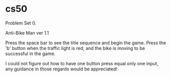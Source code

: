 # cs50

Problem Set 0.  

Anti-Bike Man ver 1.1

Press the space bar to see the title sequence and begin the game.  Press the 'b' button when the traffic light is red, and the bike is moving
to be successful in the game.

I could not figure out how to have one button press equal only one input, any guidance in those regards would be appreciated!
